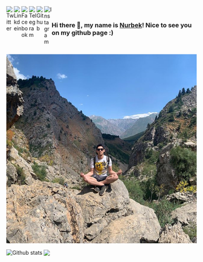 <a href="https://twitter.com/noreck77">
  <img align="left" alt="Twitter" width="20px" src="https://cdn.jsdelivr.net/npm/simple-icons@v3/icons/twitter.svg" />
</a>
<a href="https://www.linkedin.com/in/noreck77/">
  <img align="left" alt="Linkdein" width="20px" src="https://cdn.jsdelivr.net/npm/simple-icons@v3/icons/linkedin.svg" />
</a>
<a href="https://www.facebook.com/nuronbeck">
  <img align="left" alt="Facebook" width="20px" src="https://cdn.jsdelivr.net/npm/simple-icons@v3/icons/facebook.svg" />
</a>
<a href="https://t.me/noreck77">
  <img align="left" alt="Telegram" width="20px" src="https://cdn.jsdelivr.net/npm/simple-icons@v3/icons/telegram.svg" />
</a>
<a href="https://github.com/nuronbeck">
  <img align="left" alt="Github" width="20px" src="https://cdn.jsdelivr.net/npm/simple-icons@v3/icons/github.svg" />
</a>
<a href="https://instagram.com/noreck77">
  <img align="left" alt="Instagram" width="20px" src="https://cdn.jsdelivr.net/npm/simple-icons@v3/icons/instagram.svg" />
</a>
  
<br />

### Hi there 👋, my name is [Nurbek](https://www.facebook.com/nuronbeck)! Nice to see you on my github page :)

<br />

<p>
  <img width="847px" align="center" src="ava.jpg" alt="Senior frontend engineer | Vue, React">
</p>

<p align="left">
  <img align="center" src="https://github-readme-stats.vercel.app/api?username=nuronbeck&show_icons=true&theme=merko&line_height=21" alt="Github stats"/>
  <img align="center" src="https://github-readme-stats.vercel.app/api/top-langs/?username=nuronbeck&theme=merko&hide_langs_below=1&layout=compact" />
</p>

<br />
